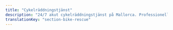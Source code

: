```yaml
---
title: "Cykelräddningstjänst"
description: "24/7 akut cykelräddningstjänst på Mallorca. Professionellt stöd för mekaniska haverier, olyckor och nödsituationer över hela ön."
translationKey: "section-bike-rescue"
---
```

